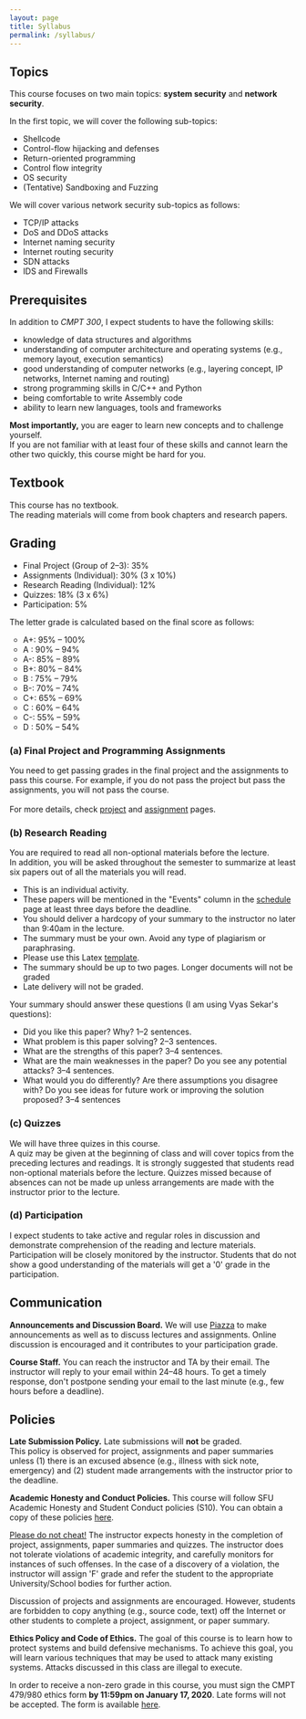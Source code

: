 ```yaml
---
layout: page
title: Syllabus
permalink: /syllabus/
---
```

 

<h2>
Topics
</h2>
This course focuses on two main topics: <strong>system security</strong> and <strong>network security</strong>.

In the first topic, we will cover the following sub-topics:
<ul>
<li>Shellcode</li>
<li>Control-flow hijacking and defenses</li>
<li>Return-oriented programming</li>
<li>Control flow integrity</li>
<li>OS security</li>
<li>(Tentative) Sandboxing and Fuzzing</li> 
</ul>

We will cover various network security sub-topics as follows:
<ul>
<li>TCP/IP attacks</li>
<li>DoS and DDoS attacks</li>
<li>Internet naming security</li>
<li>Internet routing security</li>
<li>SDN attacks</li>
<li>IDS and Firewalls</li> 
</ul>

<h2>
Prerequisites
</h2>
In addition to <i>CMPT 300</i>, I expect students to have the following skills: 
 <ul>
 <li> knowledge of data structures and algorithms </li>
 <li> understanding of computer architecture and operating systems (e.g., memory layout, execution semantics)</li>
 <li> good understanding of computer networks (e.g., layering concept, IP networks, Internet naming and routing)</li>
 <li> strong programming skills in C/C++ and Python </li>
 <li> being comfortable to write Assembly code </li>
 <li> ability to learn new languages, tools and frameworks </li>
 </ul>

<b>Most importantly,</b> you are eager to learn new concepts and to challenge yourself.
<br/>
If you are not familiar with at least four of these skills and cannot learn the other two quickly, this course might be hard for you.

<h2>
Textbook
</h2>
This course has no textbook.<br/> 
The reading materials will come from book chapters and research papers.


<h2>
Grading
</h2>

<ul>
<li> Final Project (Group of 2–3): 35% </li>
<li> Assignments (Individual): 30% (3 x 10%) </li>
<li> Research Reading (Individual): 12% </li>
<li> Quizzes: 18% (3 x 6%) </li>
<li> Participation: 5%  </li>
</ul>

The letter grade is calculated based on the final score as follows:

<ul type="circle">
<li> A+: 95% – 100%</li>
<li> A : 90% – 94%</li>
<li> A-: 85% – 89%</li>
<li> B+: 80% – 84%</li>
<li> B : 75% – 79%</li>
<li> B-: 70% – 74%</li>
<li> C+: 65% – 69%</li>
<li> C : 60% – 64%</li>
<li> C-: 55% – 59%</li>
<li> D : 50% – 54%</li>
</ul>

<h3>
(a) Final Project and Programming Assignments
</h3>
You need to get passing grades in the final project <span class="alert">and</span> the assignments to pass this course.
For example, if you do not pass the project but pass the assignments, you will not pass the course.
<br/><br/>
For more details, check <a href="{{site.baseurl}}/project">project</a> and <a href="{{site.baseurl}}/assignments">assignment</a> pages.


<h3>
(b) Research Reading
</h3>
You are required to read all non-optional materials <span class="alert">before</span> the lecture. 
<br/>
In addition, you will be asked throughout the semester to <span class="alert">summarize at least six papers</span> out of all the materials you will read.
<ul>
<li>This is an individual activity.</li>
<li>These papers will be mentioned in the "Events" column in the <a href="{{site.baseurl}}/schedule">schedule</a> page at least three days before the deadline.</li>
<li>You should deliver a hardcopy of your summary to the instructor no later than 9:40am in the lecture.</li>
<li>The summary must be your own. Avoid any type of plagiarism or paraphrasing.</li>
<li>Please use this Latex <a href="{{site.baseurl}}/reading/latexReportTemplate.zip">template</a>.</li> 
<li>The summary should be up to two pages. Longer documents will not be graded</li>
<li>Late delivery will not be graded.</li>
</ul>

Your summary should answer these questions (I am using Vyas Sekar's questions):
<ul>
<li>Did you like this paper? Why? 1–2 sentences.</li>
<li>What problem is this paper solving? 2–3 sentences.</li>
<li>What are the strengths of this paper? 3–4 sentences.</li>
<li>What are the main weaknesses in the paper? Do you see any potential attacks? 3–4 sentences.</li>
<li>What would you do differently? Are there assumptions you disagree with? Do you see ideas for future work or improving the solution proposed?	3–4 sentences</li> 
</ul>

<h3>
(c) Quizzes
</h3>
We will have three quizes in this course.
<br/>
A quiz may be given at the beginning of class and will cover topics from the preceding lectures and readings. 
It is strongly suggested that students read non-optional materials before the lecture. 
Quizzes missed because of absences <span class="alert">can not be made up</span> unless arrangements are made with the instructor prior to the lecture.


<h3>
(d) Participation
</h3>
I expect students to take active and regular roles in discussion and demonstrate comprehension of the reading and lecture materials. 
Participation will be closely monitored by the instructor. 
Students that do not show a good understanding of the materials will get a '0' grade in the participation. 

<h2>
Communication
</h2>

<strong>Announcements and Discussion Board.</strong> We will use <a href="https://piazza.com/sfu.ca/spring2020/cmpt479980" target="_blank">Piazza</a> to make announcements as well as to discuss lectures and assignments.
Online discussion is encouraged and it contributes to your participation grade.

<strong>Course Staff.</strong> You can reach the instructor and TA by their email. 
The instructor will reply to your email within 24–48 hours. 
To get a timely response, don't postpone sending your email to the last minute (e.g., few hours before a deadline).

<h2>
Policies
</h2>

<strong>Late Submission Policy.</strong> Late submissions will <strong>not</strong> be graded.
<br/>
This policy is observed for project, assignments and paper summaries unless 
(1) there is an excused absence (e.g., illness with sick note, emergency) <span class="alert">and</span> 
(2) student made arrangements with the instructor prior to the deadline. 

<strong>Academic Honesty and Conduct Policies.</strong>
This course will follow SFU Academic Honesty and Student Conduct policies (S10). 
You can obtain a copy of these policies <a href="http://www.sfu.ca/policies/gazette/student.html">here</a>. 

<u>Please do not cheat!</u> The instructor expects honesty in the completion of project, assignments, paper summaries and quizzes. 
The instructor does not tolerate violations of academic integrity, and carefully monitors for instances of such offenses.  In the case of a discovery of a violation, the instructor will assign 'F' grade and refer the student to the appropriate 
University/School bodies for further action. 

Discussion of projects and assignments are encouraged.
However, students are forbidden to copy anything (e.g., source code, text) off the Internet or other students 
to complete a project, assignment, or paper summary.

<strong>Ethics Policy and Code of Ethics.</strong>
The goal of this course is to learn how to protect systems and build defensive mechanisms. 
To achieve this goal, you will learn various techniques that may be used to attack many existing systems. 
Attacks discussed in this class are illegal to execute.

In order to receive a non-zero grade in this course, 
you must sign the CMPT 479/980 ethics form <strong>by 11:59pm on January 17, 2020</strong>. 
Late forms will not be accepted. The form is available <a href="https://forms.gle/XzRogNnLaZLf6GEm7" target="_blank">here</a>.

